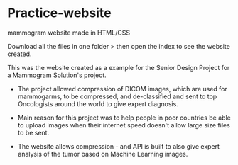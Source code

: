 # Practice-website
mammogram website made in HTML/CSS 

Download all the files in one folder > then open the index to see the website created. 

This was the website created as a example for the Senior Design Project for a Mammogram Solution's project. 
 * The project allowed compression of DICOM images, which are used for mammogarms, to be compressed, and de-classified and sent 
 to top Oncologists around the world to give expert diagnosis. 
 
 * Main reason for this project was to help people in poor countries be able to upload images when their internet speed doesn't allow
 large size files to be sent. 
 
 * The website allows compression - and API is built to also give expert analysis of the tumor based on Machine Learning images. 
